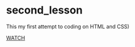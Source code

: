 # second_lesson
This my first attempt to coding on HTML and CSS)

[WATCH](https://nick-rachkevich.github.io/second_lesson/)
